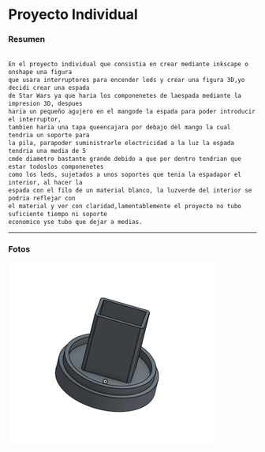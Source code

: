 # Proyecto Individual

### Resumen

```

En el proyecto individual que consistia en crear mediante inkscape o onshape una figura 
que usara interruptores para encender leds y crear una figura 3D,yo decidi crear una espada
de Star Wars ya que haria los componenetes de laespada mediante la impresion 3D, despues
haria un pequeño agujero en el mangode la espada para poder introducir el interruptor,
tambien haria una tapa queencajara por debajo del mango la cual tendria un soporte para
la pila, parapoder suministrarle electricidad a la luz la espada tendria una media de 5
cmde diametro bastante grande debido a que por dentro tendrian que estar todoslos componenetes
como los leds, sujetados a unos soportes que tenia la espadapor el interior, al hacer la
espada con el filo de un material blanco, la luzverde del interior se podria reflejar con
el material y ver con claridad,lamentablemente el proyecto no tubo suficiente tiempo ni soporte
economico yse tubo que dejar a medias.

```

---

### Fotos

![](https://github.com/Baultek/3-Trimestre/blob/main/Imagenes%203%20Trimestre/Tapa.png?raw=true)

![]()

![]()

![]()
